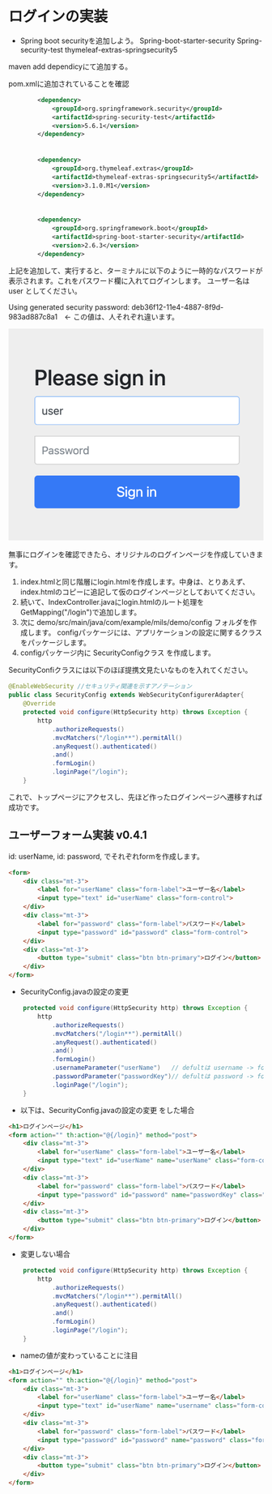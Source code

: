 # ログインの実装

* Spring boot securityを追加しよう。
  Spring-boot-starter-security
  Spring-security-test
  thymeleaf-extras-springsecurity5

maven add dependicyにて追加する。

pom.xmlに追加されていることを確認

```xml
		<dependency>
			<groupId>org.springframework.security</groupId>
			<artifactId>spring-security-test</artifactId>
			<version>5.6.1</version>
		</dependency>


		<dependency>
			<groupId>org.thymeleaf.extras</groupId>
			<artifactId>thymeleaf-extras-springsecurity5</artifactId>
			<version>3.1.0.M1</version>
		</dependency>


		<dependency>
			<groupId>org.springframework.boot</groupId>
			<artifactId>spring-boot-starter-security</artifactId>
			<version>2.6.3</version>
		</dependency>
```

上記を追加して、実行すると、ターミナルに以下のように一時的なパスワードが表示されます。これをパスワード欄に入れてログインします。
ユーザー名は user としてください。

Using generated security password: deb36f12-11e4-4887-8f9d-983ad887c8a1　<- この値は、人それぞれ違います。

![ログイン画面](/README-assets/login.png)

無事にログインを確認できたら、オリジナルのログインページを作成していきます。

1. index.htmlと同じ階層にlogin.htmlを作成します。中身は、とりあえず、index.htmlのコピーに追記して仮のログインページとしておいてください。
2. 続いて、IndexController.javaにlogin.htmlのルート処理をGetMapping("/login")で追加します。
3. 次に demo/src/main/java/com/example/mils/demo/config フォルダを作成します。
    configパッケージには、アプリケーションの設定に関するクラスをパッケージします。
4. configパッケージ内に SecurityConfigクラス を作成します。

SecurityConfiクラスには以下のほぼ提携文見たいなものを入れてください。
```java
@EnableWebSecurity //セキュリティ関連を示すアノテーション
public class SecurityConfig extends WebSecurityConfigurerAdapter{
    @Override
    protected void configure(HttpSecurity http) throws Exception {
        http
            .authorizeRequests()
            .mvcMatchers("/login**").permitAll()
            .anyRequest().authenticated()
            .and()
            .formLogin()
            .loginPage("/login");
    }
```

これで、トップページにアクセスし、先ほど作ったログインページへ遷移すれば成功です。


## ユーザーフォーム実装 v0.4.1

id: userName, id: password, でそれぞれformを作成します。
```html
<form>
    <div class="mt-3">
        <label for="userName" class="form-label">ユーザー名</label>
        <input type="text" id="userName" class="form-control">
    </div>
    <div class="mt-3">
        <label for="password" class="form-label">パスワード</label>
        <input type="password" id="password" class="form-control">
    </div>
    <div class="mt-3">
        <button type="submit" class="btn btn-primary">ログイン</button>
    </div>
</form>
```

* SecurityConfig.javaの設定の変更
```java
    protected void configure(HttpSecurity http) throws Exception {
        http
            .authorizeRequests()
            .mvcMatchers("/login**").permitAll()
            .anyRequest().authenticated()
            .and()
            .formLogin()
            .usernameParameter("userName")   // defultは username -> formのname属性でkeyとして取り扱う変数名を変更する場合につける
            .passwordParameter("passwordKey")// defultは password -> formのname属性でkeyとして取り扱う変数名を変更する場合につける
            .loginPage("/login");
    }
```

* 以下は、SecurityConfig.javaの設定の変更 をした場合
```html
<h1>ログインページ</h1>
<form action="" th:action="@{/login}" method="post">
    <div class="mt-3">
        <label for="userName" class="form-label">ユーザー名</label>
        <input type="text" id="userName" name="userName" class="form-control">
    </div>
    <div class="mt-3">
        <label for="password" class="form-label">パスワード</label>
        <input type="password" id="password" name="passwordKey" class="form-control">
    </div>
    <div class="mt-3">
        <button type="submit" class="btn btn-primary">ログイン</button>
    </div>
</form>
```

* 変更しない場合
```java
    protected void configure(HttpSecurity http) throws Exception {
        http
            .authorizeRequests()
            .mvcMatchers("/login**").permitAll()
            .anyRequest().authenticated()
            .and()
            .formLogin()
            .loginPage("/login");
    }
```

* nameの値が変わっていることに注目
```html
<h1>ログインページ</h1>
<form action="" th:action="@{/login}" method="post">
    <div class="mt-3">
        <label for="userName" class="form-label">ユーザー名</label>
        <input type="text" id="userName" name="username" class="form-control">
    </div>
    <div class="mt-3">
        <label for="password" class="form-label">パスワード</label>
        <input type="password" id="password" name="password" class="form-control">
    </div>
    <div class="mt-3">
        <button type="submit" class="btn btn-primary">ログイン</button>
    </div>
</form>
```

